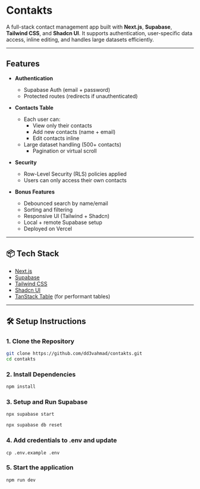 # Contakts

A full-stack contact management app built with **Next.js**, **Supabase**, **Tailwind CSS**, and **Shadcn UI**. It supports authentication, user-specific data access, inline editing, and handles large datasets efficiently.

---

## Features

- **Authentication**

  - Supabase Auth (email + password)
  - Protected routes (redirects if unauthenticated)

- **Contacts Table**

  - Each user can:
    - View only their contacts
    - Add new contacts (name + email)
    - Edit contacts inline
  - Large dataset handling (500+ contacts)
    - Pagination or virtual scroll

- **Security**

  - Row-Level Security (RLS) policies applied
  - Users can only access their own contacts

- **Bonus Features**
  - Debounced search by name/email
  - Sorting and filtering
  - Responsive UI (Tailwind + Shadcn)
  - Local + remote Supabase setup
  - Deployed on Vercel

---

## 📦 Tech Stack

- [Next.js](https://nextjs.org/)
- [Supabase](https://supabase.com/)
- [Tailwind CSS](https://tailwindcss.com/)
- [Shadcn UI](https://ui.shadcn.com/)
- [TanStack Table](https://tanstack.com/table) (for performant tables)

---

## 🛠️ Setup Instructions

### 1. Clone the Repository

```bash
git clone https://github.com/dd3vahmad/contakts.git
cd contakts
```

### 2. Install Dependencies

```bash
npm install
```

### 3. Setup and Run Supabase

```bash
npx supabase start

npx supabase db reset
```

### 4. Add credentials to .env and update

```
cp .env.example .env

```

### 5. Start the application

```
npm run dev
```
